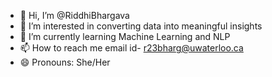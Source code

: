- 👋 Hi, I’m @RiddhiBhargava
- 👀 I’m interested in converting data into meaningful insights
- 🌱 I’m currently learning Machine Learning and NLP
- 📫 How to reach me email id- r23bharg@uwaterloo.ca
- 😄 Pronouns: She/Her


